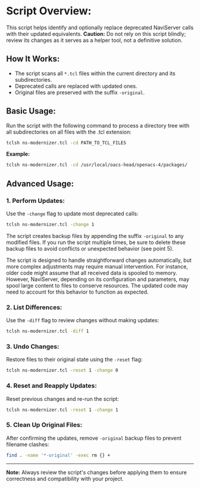 
# Script Overview:
This script helps identify and optionally replace deprecated NaviServer calls with their updated equivalents. **Caution:** Do not rely on this script blindly; review its changes as it serves as a helper tool, not a definitive solution.

## How It Works:
- The script scans all `*.tcl` files within the current directory and its subdirectories.
- Deprecated calls are replaced with updated ones.
- Original files are preserved with the suffix `-original`.


## Basic Usage:
Run the script with the following command to process a directory tree with all subdirectories on all files with the .tcl extension:
```bash
tclsh ns-modernizer.tcl -cd PATH_TO_TCL_FILES
```

**Example:**
```bash
tclsh ns-modernizer.tcl -cd /usr/local/oacs-head/openacs-4/packages/
```

## Advanced Usage:

### 1. Perform Updates:
Use the `-change` flag to update most deprecated calls:
```bash
tclsh ns-modernizer.tcl -change 1
```

The script creates backup files by appending the suffix `-original` to
any modified files. If you run the script multiple times, be sure to
delete these backup files to avoid conflicts or unexpected behavior
(see point 5).

The script is designed to handle straightforward changes
automatically, but more complex adjustments may require manual
intervention.  For instance, older code might assume that all received
data is spooled to memory. However, NaviServer, depending on its
configuration and parameters, may spool large content to files to
conserve resources. The updated code may need to account for this
behavior to function as expected.

### 2. List Differences:
Use the `-diff` flag to review changes without making updates:
```bash
tclsh ns-modernizer.tcl -diff 1
```

### 3. Undo Changes:
Restore files to their original state using the `-reset` flag:
```bash
tclsh ns-modernizer.tcl -reset 1 -change 0
```

### 4. Reset and Reapply Updates:
Reset previous changes and re-run the script:
```bash
tclsh ns-modernizer.tcl -reset 1 -change 1
```

### 5. Clean Up Original Files:
After confirming the updates, remove `-original` backup files to prevent filename clashes:
```bash
find . -name '*-original' -exec rm {} +
```

---

**Note:** Always review the script's changes before applying them to ensure correctness and compatibility with your project.

